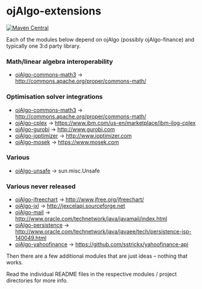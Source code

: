 # ojAlgo-extensions
[![Maven Central](https://maven-badges.herokuapp.com/maven-central/org.ojalgo/ojalgo-finance/badge.svg)](https://maven-badges.herokuapp.com/maven-central/org.ojalgo/ojalgo-finance/)


Each of the modules below depend on ojAlgo (possibly ojAlgo-finance) and typically one 3:d party library.

### Math/linear algebra interoperability

* [ojAlgo-commons-math3](https://github.com/optimatika/ojAlgo-extensions/tree/develop/ojAlgo-commons-math3) -> http://commons.apache.org/proper/commons-math/

### Optimisation solver integrations

* [ojAlgo-commons-math3](https://github.com/optimatika/ojAlgo-extensions/tree/develop/ojAlgo-commons-math3) -> http://commons.apache.org/proper/commons-math/
* [ojAlgo-cplex](https://github.com/optimatika/ojAlgo-extensions/tree/develop/ojAlgo-cplex) -> https://www.ibm.com/us-en/marketplace/ibm-ilog-cplex
* [ojAlgo-gurobi](https://github.com/optimatika/ojAlgo-extensions/tree/develop/ojAlgo-gurobi) -> http://www.gurobi.com
* [ojAlgo-joptimizer](https://github.com/optimatika/ojAlgo-extensions/tree/develop/ojAlgo-joptimizer) -> http://www.joptimizer.com
* [ojAlgo-mosek](https://github.com/optimatika/ojAlgo-extensions/tree/develop/ojAlgo-mosek) -> https://www.mosek.com

### Various

* [ojAlgo-unsafe](https://github.com/optimatika/ojAlgo-extensions/tree/develop/ojAlgo-unsafe) -> sun.misc.Unsafe

### Various never released

* [ojAlgo-jfreechart](https://github.com/optimatika/ojAlgo-extensions/tree/develop/ojAlgo-jfreechart) -> http://www.jfree.org/jfreechart/
* [ojAlgo-jxl](https://github.com/optimatika/ojAlgo-extensions/tree/develop/ojAlgo-jxl) -> http://jexcelapi.sourceforge.net
* [ojAlgo-mail](https://github.com/optimatika/ojAlgo-extensions/tree/develop/ojAlgo-mail) -> http://www.oracle.com/technetwork/java/javamail/index.html
* [ojAlgo-persistence](https://github.com/optimatika/ojAlgo-extensions/tree/develop/ojAlgo-persistence) -> http://www.oracle.com/technetwork/java/javaee/tech/persistence-jsp-140049.html
* [ojAlgo-yahoofinance](https://github.com/optimatika/ojAlgo-extensions/tree/develop/ojAlgo-yahoofinance) -> https://github.com/sstrickx/yahoofinance-api

Then there are a few additional modules that are just ideas – nothing that works.

Read the individual README files in the respective modules / project directories for more info.
